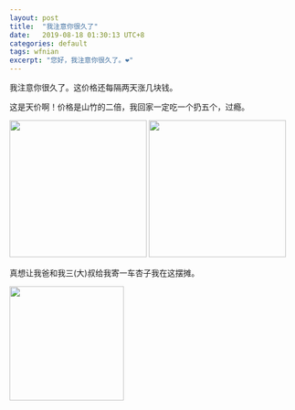 ```yaml
---
layout: post
title:  "我注意你很久了"
date:   2019-08-18 01:30:13 UTC+8
categories: default
tags: wfnian
excerpt: "您好，我注意你很久了。❤"
---
```

我注意你很久了。这价格还每隔两天涨几块钱。

这是天价啊！价格是山竹的二倍，我回家一定吃一个扔五个，过瘾。

<img src="https://p.pstatp.com/origin/ff1e00007f6f34ad7521" width="240"/>  

<img src="https://p.pstatp.com/origin/fed70000ce131397bf89" width="240"/>

真想让我爸和我三(大)叔给我寄一车杏子我在这摆摊。


<img src="https://p.pstatp.com/origin/1372300001e05e6b977fd" width="200">